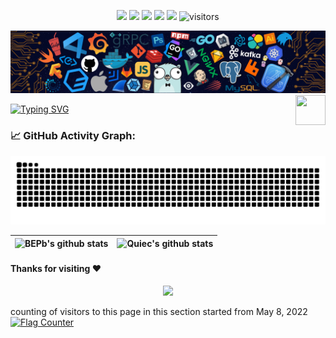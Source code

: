 
<!--
**Dosrui78/Dosrui78** is a ✨ _special_ ✨ repository because its `README.md` (this file) appears on your GitHub profile.


<!--   my-icons -->
<p align="center">
    <a href="https://github.com/Dosrui78/Dosrui78"><img src="https://img.shields.io/badge/status-updating-brightgreen.svg"></a>
    <a href="https://github.com/python/cpython"><img src="https://img.shields.io/badge/Python-3.10-FF1493.svg"></a>
    <a href="https://github.com/Dosrui78/Dosrui78/graphs/contributors"><img src="https://img.shields.io/github/contributors/Dosrui78/Dosrui78?color=blue"></a>
    <a href="https://github.com/Dosrui78/Dosrui78/stargazers"><img src="https://img.shields.io/github/stars/Dosrui78/Dosrui78.svg?logo=github"></a>
    <a href="https://github.com/Dosrui78/Dosrui78/network/members"><img src="https://img.shields.io/github/forks/Dosrui78/Dosrui78.svg?color=blue&logo=github"></a>
    <img src="https://visitor-badge.laobi.icu/badge?page_id=Dosrui78.Dosrui78" alt="visitors"/>   
</p>


<!--   my-header-img -->
![](./header_.png)
<a href="https://www.python.org/"><img src="https://upload.wikimedia.org/wikipedia/commons/c/c3/Python-logo-notext.svg" align="right" height="48" width="48" ></a>


<!--   my-ticker -->    
[![Typing SVG](https://readme-typing-svg.herokuapp.com?color=%2336BCF7&center=true&vCenter=true&width=600&lines=Hi+there+👋,+I+am+Andrej+Marinchenko;+Welcome+to+My+Profile!;Over+4+years+of+programming+experience;Always+learning+new+things+;Machine+learning+enthusiast+;Kaggle+community+member)](https://git.io/typing-svg)


<!--   GitHub stats graph -->
### 📈 GitHub Activity Graph:
<!-- [![Dosrui78's github activity graph](https://github-readme-activity-graph.cyclic.app/graph?username=Dosrui78&theme=github-compact)](https://github.com/Dosrui78/github-readme-activity-graph) -->
![Dosrui78's github activity graph](https://raw.githubusercontent.com/BEPb/BEPb/output/github-contribution-grid-snake.svg)

| ![BEPb's github stats](https://github-readme-stats.vercel.app/api?username=BEPb&show_icons=true&theme=radical&include_all_commits=true) | ![Quiec's github stats](https://github-readme-stats.vercel.app/api/top-langs/?username=BEPb&theme=radical&layout=compact) |
|-----------------------------------------------------------------------------------------------------------------------------------------|---------------------------------------------------------------------------------------------------------------------------|

#### Thanks for visiting :heart:

<p align="center"> 
<img src="https://profile-counter.glitch.me/Dosrui78/count.svg">  

counting of visitors to this page in this section started from May 8, 2022
<a href="http://s01.flagcounter.com/more/ap7"><img src="https://s01.flagcounter.com/countxl/ap7/bg_FFFFFF/txt_000000/border_CCCCCC/columns_8/maxflags_250/viewers_0/labels_1/pageviews_1/flags_0/percent_0/" alt="Flag Counter" border="0"></a>


